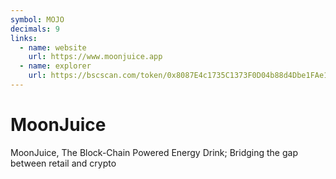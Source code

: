 ```yaml
---
symbol: MOJO
decimals: 9
links:
  - name: website
    url: https://www.moonjuice.app
  - name: explorer
    url: https://bscscan.com/token/0x8087E4c1735C1373F0D04b88d4Dbe1FAe1149123
---
```


# MoonJuice

MoonJuice, The Block-Chain Powered Energy Drink; Bridging the gap between retail and crypto
